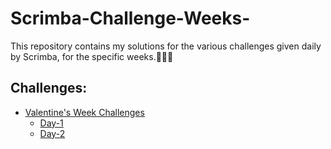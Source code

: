 # Scrimba-Challenge-Weeks-
This repository contains my solutions for the various challenges given daily by Scrimba, for the specific weeks.📝👩‍💻
## Challenges:
* [Valentine's Week Challenges](https://github.com/mou123das/Scrimba-Challenge-Weeks/tree/main/Valentine's%20Week%20Challenges)
  * [Day-1](https://github.com/mou123das/Scrimba-Challenge-Weeks/tree/main/Valentine's%20Week%20Challenges/Day-1)
  * [Day-2](https://github.com/mou123das/Scrimba-Challenge-Weeks/tree/main/Valentine's%20Week%20Challenges/Day-2)
